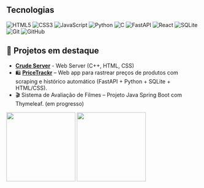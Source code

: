 
## Tecnologias 

![HTML5](https://img.shields.io/badge/-HTML5-E34F26?style=flat-square&logo=html5&logoColor=fff)
![CSS3](https://img.shields.io/badge/-CSS3-1572B6?style=flat-square&logo=css3)
![JavaScript](https://img.shields.io/badge/-JavaScript-F7DF1E?style=flat-square&logo=javascript&logoColor=000)
![Python](https://img.shields.io/badge/-Python-3776AB?style=flat-square&logo=python&logoColor=fff)
![C](https://img.shields.io/badge/-C-00599C?style=flat-square&logo=c&logoColor=fff)
![FastAPI](https://img.shields.io/badge/-FastAPI-009688?style=flat-square&logo=fastapi&logoColor=fff)
![React](https://img.shields.io/badge/-React-61DAFB?style=flat-square&logo=react&logoColor=000)
![SQLite](https://img.shields.io/badge/-SQLite-003B57?style=flat-square&logo=sqlite&logoColor=fff)
![Git](https://img.shields.io/badge/-Git-F05032?style=flat-square&logo=git&logoColor=fff)
![GitHub](https://img.shields.io/badge/-GitHub-181717?style=flat-square&logo=github)

## 💼 Projetos em destaque

- [**Crude Server**](https://github.com/riwawa/crude-server) - Web Server (C++, HTML, CSS)
- 🛍️ [**PriceTrackr**](https://github.com/riwawa/pricetrackr) – Web app para rastrear preços de produtos com scraping e histórico automático (FastAPI + Python + SQLite + HTML/CSS).
- 🎬 Sistema de Avaliação de Filmes – Projeto Java Spring Boot com Thymeleaf. (em progresso)

<p align="left">
  <img height="180em" src="https://github-readme-stats.vercel.app/api?username=riwawa&show_icons=true&theme=tokyonight&count_private=true" />
  <img height="180em" src="https://github-readme-stats.vercel.app/api/top-langs/?username=riwawa&layout=compact&theme=tokyonight" />
</p>

